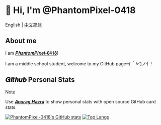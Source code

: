 # 👋 Hi, I'm @PhantomPixel-0418

English | [中文简体](/README.md)



## About me

I am [𝑷𝒉𝒂𝒏𝒕𝒐𝒎𝑷𝒊𝒙𝒆𝒍-𝟎𝟒𝟏𝟖](https://github.com/PhantomPixel-0418)!

I am a middle school student, welcome to my GitHub page━(*｀∀´*)ノ亻!



## 𝑮𝒊𝒕𝒉𝒖𝒃 Personal Stats

> [!Note]
> Use [𝑨𝒏𝒖𝒓𝒂𝒈 𝑯𝒂𝒛𝒓𝒂](https://github.com/anuraghazra/github-readme-stats) to show personal stats with open source GitHub card stats.

[![PhantomPixel-0418's GitHub stats](https://github-readme-stats.vercel.app/api?username=PhantomPixel-0418&show_icons=true&locale=en)](https://github.com/PhantomPixel-0418/github-readme-stats)
[![Top Langs](https://github-readme-stats.vercel.app/api/top-langs/?username=PhantomPixel-0418&layout=compact&locale=en)](https://github.com/PhantomPixel-0418/github-readme-stats)
